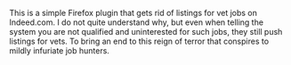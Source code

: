 This is a simple Firefox plugin that gets rid of listings for vet jobs on Indeed.com. I do not quite understand why, but even when telling the system you are not qualified and uninterested for such jobs, they still push listings for vets. To bring an end to this reign of terror that conspires to mildly infuriate job hunters. 
